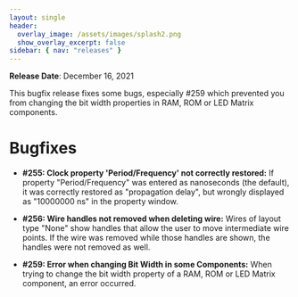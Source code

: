 ```yaml
---
layout: single
header:
  overlay_image: /assets/images/splash2.png
  show_overlay_excerpt: false
sidebar: { nav: "releases" }
---
```


**Release Date**: December 16, 2021

This bugfix release fixes some bugs, especially #259 which prevented you
from changing the bit width properties in RAM, ROM or LED Matrix components.

# Bugfixes

* **#255: Clock property 'Period/Frequency' not correctly restored:** If property "Period/Frequency" was entered as nanoseconds (the default), it was correctly restored as "propagation delay", but wrongly displayed as "10000000 ns" in the property window.

* **#256: Wire handles not removed when deleting wire:** Wires of layout type "None" show handles that allow the user to move intermediate wire points. If the wire was removed while those handles are shown, the handles were not removed as well.

* **#259: Error when changing Bit Width in some Components:** When trying to
change the bit width property of a RAM, ROM or LED Matrix component, an error
occurred.
